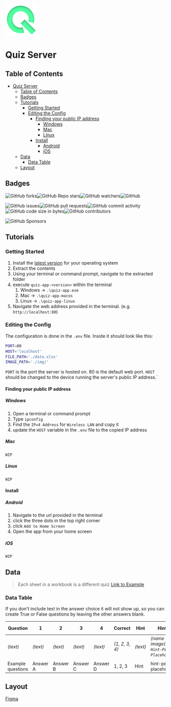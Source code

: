 ![Logo](./docs/images/icon.png)

# Quiz Server

## Table of Contents

- [Quiz Server](#quiz-server)
  - [Table of Contents](#table-of-contents)
  - [Badges](#badges)
  - [Tutorials](#tutorials)
    - [Getting Started](#getting-started)
    - [Editing the Config](#editing-the-config)
      - [Finding your public IP address](#finding-your-public-ip-address)
        - [Windows](#windows)
        - [Mac](#mac)
        - [Linux](#linux)
      - [Install](#install)
        - [Android](#android)
        - [iOS](#ios)
  - [Data](#data)
    - [Data Table](#data-table)
  - [Layout](#layout)

## Badges

![GitHub forks](https://img.shields.io/github/forks/holeinonestudios/quiz-server?style=social)![GitHub Repo stars](https://img.shields.io/github/stars/holeinonestudios/quiz-server?style=social)![GitHub watchers](https://img.shields.io/github/watchers/holeinonestudios/quiz-server?style=social)![GitHub](https://img.shields.io/github/license/holeinonestudios/quiz-server)

![GitHub issues](https://img.shields.io/github/issues/holeinonestudios/quiz-server)![GitHub pull requests](https://img.shields.io/github/issues-pr/holeinonestudios/quiz-server)![GitHub commit activity](https://img.shields.io/github/commit-activity/w/holeinonestudios/quiz-server)![GitHub code size in bytes](https://img.shields.io/github/languages/code-size/holeinonestudios/quiz-server)![GitHub contributors](https://img.shields.io/github/contributors/holeinonestudios/quiz-server)

![GitHub Sponsors](https://img.shields.io/github/sponsors/holeinonestudios)

## Tutorials

### Getting Started

1. Install the [latest version](https://github.com/HoleInOneStudios/Quiz-Server/releases/latest) for your operating system
2. Extract the contents
3. Using your terminal or command prompt, navigate to the extracted folder
4. execute `quiz-app-<version>` within the terminal
   1. Windows &rarr; `.\quiz-app.exe`
   2. Mac &rarr; `.\quiz-app-macos`
   3. Linux &rarr; `.\quiz-app-linux`
5. Navigate the web address provided in the terminal. (e.g. `http://localhost:80`)

### Editing the Config

The configuration is done in the `.env` file. Inside it should look like this:

```bash
PORT=80
HOST='localhost'
FILE_PATH='./data.xlsx'
IMAGE_PATH='./img/'
```

`PORT` is the port the server is hosted on. 80 is the default web port.
`HOST` should be changed to the device running the server's public IP address.`

#### Finding your public IP address

##### Windows

1. Open a terminal or command prompt
2. Type `ipconfig`
3. Find the `IPv4 Address` for `Wireless LAN` and copy it
4. update the `HOST` variable in the `.env` file to the copied IP address

##### Mac

`WIP`

##### Linux

`WIP`

#### Install

##### Android

1. Navigate to the url provided in the terminal
2. click the three dots in the top right corner
3. click `Add to Home Screen`
4. Open the app from your home screen

##### iOS

`WIP`

## Data

> Each sheet in a workbook is a different quiz
> [Link to Example](./src/data/data.xlsx)

### Data Table

If you don't include text in the answer choice it will not show up, so you can create True or False questions by leaving the other answers blank.

| Question          | 1        | 2        | 3        | 4        | Correct        | Hint     | Hint Image                                                  | Background Image                                |
| ----------------- | -------- | -------- | -------- | -------- | -------------- | -------- | ----------------------------------------------------------- | ----------------------------------------------- |
| *(text)*          | *(text)* | *(text)* | *(text)* | *(text)* | *(1, 2, 3, 4)* | *(text)* | *(name of image(Default is `Hint-Person-Placeholder.png`))* | *(name of image(Default is `placeholder.jpg`))* |
|                   |          |          |          |          |                |          |                                                             |                                                 |
| Example questions | Answer A | Answer B | Answer C | Answer D | 1, 2, 3        | Hint     | hint-person-placeholder.png                                 | placeholder.jpg                                 |

## Layout

[Figma](https://www.figma.com/file/juw197Ed7Ec5yTbPfFytLu/Quiz-Server?node-id=0%3A1)
